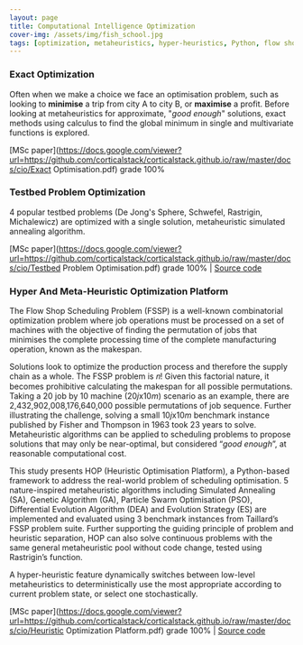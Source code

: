 ```yaml
---
layout: page
title: Computational Intelligence Optimization
cover-img: /assets/img/fish_school.jpg
tags: [optimization, metaheuristics, hyper-heuristics, Python, flow shop, combinatorial, continuous]
---
```

### Exact Optimization
Often when we make a choice we face an optimisation problem, such as looking to **minimise** a trip from city A to 
city B, or **maximise** a profit.  Before looking at metaheuristics for approximate, "*good enough*" solutions, exact methods 
using calculus to find the global minimum in single and multivariate functions is explored.

[MSc paper](https://docs.google.com/viewer?url=https://github.com/corticalstack/corticalstack.github.io/raw/master/docs/cio/Exact Optimisation.pdf) grade 100%

### Testbed Problem Optimization
4 popular testbed problems (De Jong's Sphere, Schwefel, Rastrigin, Michalewicz) are optimized with a single solution, metaheuristic 
simulated annealing algorithm.

[MSc paper](https://docs.google.com/viewer?url=https://github.com/corticalstack/corticalstack.github.io/raw/master/docs/cio/Testbed Problem Optimisation.pdf) grade 100%
 | [Source code](https://github.com/corticalstack/problem-optimisation-benchmarking)

### Hyper And Meta-Heuristic Optimization Platform
The Flow Shop Scheduling Problem (FSSP) is a well-known combinatorial optimization problem where job operations must be 
processed on a set of machines with the objective of finding the permutation of jobs that minimises the complete 
processing time of the complete manufacturing operation, known as the makespan. 

Solutions look to optimize the production process and therefore the supply chain as a whole. The FSSP problem is 𝑛! Given 
this factorial nature, it becomes prohibitive calculating the makespan for all possible permutations. Taking a 20 job by 
10 machine (20*j*x10*m*) scenario as an example, there are 2,432,902,008,176,640,000 possible permutations of job sequence. 
Further illustrating the challenge, solving a small 10*j*x10*m* benchmark instance published by Fisher and Thompson in 1963 
took 23 years to solve. Metaheuristic algorithms can be applied to scheduling problems to propose solutions that may 
only be near-optimal, but considered “*good enough*”, at reasonable computational cost. 

This study presents HOP (Heuristic Optimisation Platform), a Python-based framework to address the real-world problem of 
scheduling optimisation. 5 nature-inspired metaheuristic algorithms including Simulated Annealing (SA), Genetic Algorithm (GA), 
Particle Swarm Optimisation (PSO), Differential Evolution Algorithm (DEA) and Evolution Strategy (ES) are implemented and 
evaluated using 3 benchmark instances from Taillard’s FSSP problem suite. Further supporting the guiding principle of problem and heuristic separation, HOP can also solve continuous problems with 
the same general metaheuristic pool without code change, tested using Rastrigin’s function. 

A hyper-heuristic feature dynamically switches between low-level metaheuristics to deterministically use the most 
appropriate according to current problem state, or select one stochastically.

[MSc paper](https://docs.google.com/viewer?url=https://github.com/corticalstack/corticalstack.github.io/raw/master/docs/cio/Heuristic Optimization Platform.pdf) grade 100%
 | [Source code](https://github.com/corticalstack/heuristic-optimization-platform)

